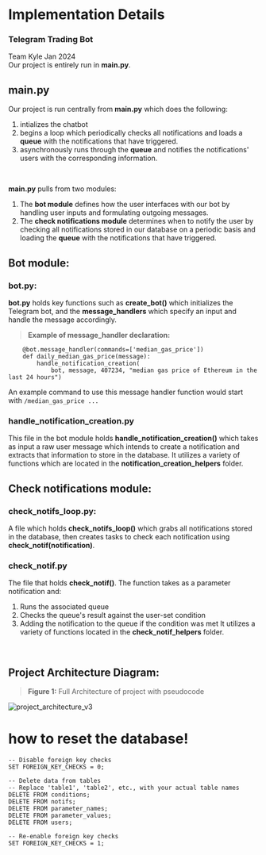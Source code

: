 # Implementation Details
### Telegram Trading Bot
Team Kyle Jan 2024
<br/>
Our project is entirely run in **main.py**. 

## main.py
Our project is run centrally from **main.py** which does the following:
1. intializes the chatbot
2. begins a loop which periodically checks all notifications and loads a **queue** with the notifications that have triggered.
3. asynchronously runs through the **queue** and notifies the notifications' users with the corresponding information. 
<br/>

**main.py** pulls from two modules:
1. The **bot module** defines how the user interfaces with our bot by handling user inputs and formulating outgoing messages.
2. The **check notifications module** determines when to notify the user by checking all notifications stored in our database on a periodic basis and loading the **queue** with the notifications that have triggered. <br/>


## Bot module:
### bot.py:
**bot.py** holds key functions such as **create_bot()** which initializes the Telegram bot, and the **message_handlers** which specify an input and handle the message accordingly.
> **Example of message_handler declaration:** <br/>
```
    @bot.message_handler(commands=['median_gas_price'])
    def daily_median_gas_price(message):
        handle_notification_creation(
            bot, message, 407234, "median gas price of Ethereum in the last 24 hours")
```
An example command to use this message handler function would start with ```/median_gas_price ...```
<br/>

### handle_notification_creation.py
This file in the bot module holds **handle_notification_creation()** which takes as input a raw user message which intends to create a notification and extracts that information to store in the database. It utilizes a variety of functions which are located in the **notification_creation_helpers** folder.
<br/>

## Check notifications module:
### check_notifs_loop.py:
A file which holds **check_notifs_loop()** which grabs all notifications stored in the database, then creates tasks to check each notification using **check_notif(notification)**.
<br/>

### check_notif.py
The file that holds **check_notif()**. The function takes as a parameter notification and:
1. Runs the associated queue
2. Checks the queue's result against the user-set condition
3. Adding the notification to the queue if the condition was met
It utilizes a variety of functions located in the **check_notif_helpers** folder.
<br/>

## Project Architecture Diagram:
> **Figure 1:** Full Architecture of project with pseudocode

![project_architecture_v3](https://github.com/0xBcamp/Kyle-janus-dragon/assets/81604772/ab408832-f094-40cd-8fa5-77d87e6e802c)


# how to reset the database!
```
-- Disable foreign key checks
SET FOREIGN_KEY_CHECKS = 0;

-- Delete data from tables
-- Replace 'table1', 'table2', etc., with your actual table names
DELETE FROM conditions;
DELETE FROM notifs;
DELETE FROM parameter_names;
DELETE FROM parameter_values;
DELETE FROM users;

-- Re-enable foreign key checks
SET FOREIGN_KEY_CHECKS = 1;
```
